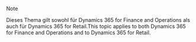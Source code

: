 > [!NOTE]
> <span data-ttu-id="6ad66-101">Dieses Thema gilt sowohl für Dynamics 365 for Finance and Operations als auch für Dynamics 365 for Retail.</span><span class="sxs-lookup"><span data-stu-id="6ad66-101">This topic applies to both Dynamics 365 for Finance and Operations and to Dynamics 365 for Retail.</span></span> 
